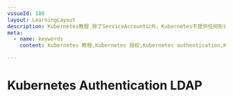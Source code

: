 ```yaml
---
vssueId: 180
layout: LearningLayout
description: Kubernetes教程_除了ServiceAccount以外，Kubernetes不提供任何形式的用户认证方式，如果需要通过用户名密码登录Kubernete/Kuboard，本文描述使用 Kubernetes 认证模块安装向导为已有的 Kubernetes 集群增加用户认证功能，并可以使用 LDAP 账号登录 Kubernetes。
meta:
  - name: keywords
    content: Kubernetes 教程,Kubernetes 授权,Kubernetes authentication,Kubernetes LDAP

---
```


# Kubernetes Authentication LDAP

<AdSenseTitle/>
